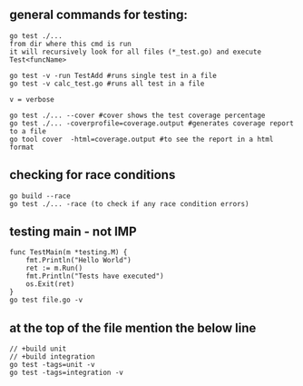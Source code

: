##  general commands for testing:
```
go test ./...
from dir where this cmd is run
it will recursively look for all files (*_test.go) and execute Test<funcName>

go test -v -run TestAdd #runs single test in a file
go test -v calc_test.go #runs all test in a file
        
v = verbose

go test ./... --cover #cover shows the test coverage percentage
go test ./... -coverprofile=coverage.output #generates coverage report to a file 
go tool cover  -html=coverage.output #to see the report in a html format
```

##  checking for race conditions
```
go build --race
go test ./... -race (to check if any race condition errors)

```


##  testing main - not IMP
```
func TestMain(m *testing.M) {
	fmt.Println("Hello World")
	ret := m.Run()
	fmt.Println("Tests have executed")
	os.Exit(ret)
}
go test file.go -v
```

## at the top of the file mention the below line
```
// +build unit
// +build integration
go test -tags=unit -v
go test -tags=integration -v
```
